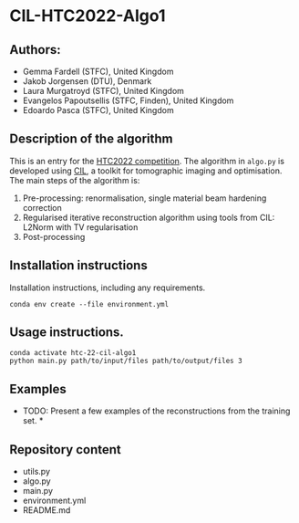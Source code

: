 # CIL-HTC2022-Algo1

## Authors:
- Gemma Fardell (STFC), United Kingdom
- Jakob Jorgensen (DTU), Denmark
- Laura Murgatroyd (STFC), United Kingdom
- Evangelos Papoutsellis (STFC, Finden), United Kingdom
- Edoardo Pasca (STFC), United Kingdom


## Description of the algorithm

This is an entry for the [HTC2022 competition](https://www.fips.fi/HTC2022.php).
The algorithm in `algo.py` is developed using [CIL](https://www.ccpi.ac.uk/cil), a toolkit for tomographic imaging and optimisation.
The main steps of the algorithm is:
1. Pre-processing: renormalisation, single material beam hardening correction
2. Regularised iterative reconstruction algorithm using tools from CIL: L2Norm with TV regularisation
3. Post-processing

## Installation instructions

Installation instructions, including any requirements.

```
conda env create --file environment.yml
```

## Usage instructions.
```
conda activate htc-22-cil-algo1
python main.py path/to/input/files path/to/output/files 3
```

## Examples
* TODO: Present a few examples of the reconstructions from the training set. *


## Repository content
- utils.py
- algo.py
- main.py
- environment.yml
- README.md

